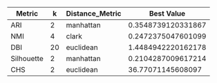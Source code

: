 | Metric | k | Distance_Metric | Best Value |
|---|---|---|---|
| ARI | 2 | manhattan | 0.3548739120331867 |
| NMI | 4 | clark | 0.2472375047601099 |
| DBI | 20 | euclidean | 1.4484942220162178 |
| Silhouette | 2 | manhattan | 0.2104287009617214 |
| CHS | 2 | euclidean | 36.77071145608097 |